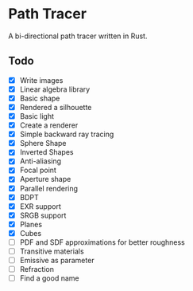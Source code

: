# Path Tracer
A bi-directional path tracer written in Rust.

## Todo
- [X] Write images
- [X] Linear algebra library
- [X] Basic shape
- [X] Rendered a silhouette
- [X] Basic light
- [X] Create a renderer
- [X] Simple backward ray tracing
- [X] Sphere Shape
- [X] Inverted Shapes
- [X] Anti-aliasing
- [X] Focal point
- [X] Aperture shape
- [X] Parallel rendering
- [X] BDPT
- [X] EXR support
- [X] SRGB support
- [X] Planes
- [X] Cubes
- [ ] PDF and SDF approximations for better roughness
- [ ] Transitive materials
- [ ] Emissive as parameter
- [ ] Refraction
- [ ] Find a good name